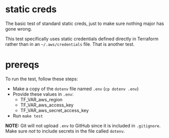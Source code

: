 # static creds
The basic test of standard static creds, just to make sure nothing major has gone wrong.

This test specifically uses static credentials defined directly in Terraform rather than in an `~/.aws/credentials` file. That is another test.

# prereqs

To run the test, follow these steps:

* Make a copy of the `dotenv` file named `.env` (`cp dotenv .env`)
* Provide these values in `.env`:
    * TF_VAR_aws_region
    * TF_VAR_aws_access_key
    * TF_VAR_aws_secret_access_key
* Run `make test`

**NOTE:** Git will not upload `.env` to GitHub since it is included in `.gitignore`. Make sure _not_ to include secrets in the file called `dotenv`.
